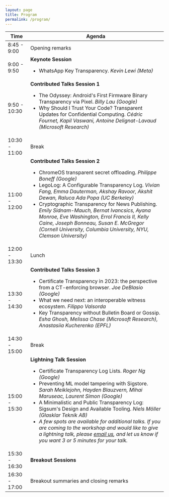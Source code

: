 ```yaml
---
layout: page
title: Program
permalink: /program/
---
```

<table>
  <thead>
    <tr>
      <th>Time</th>
      <th>Agenda</th>
    </tr>
  </thead>
  <tbody>
    <tr>
      <td> 8:45 - 9:00 </td>
      <td> Opening remarks </td>
    </tr>
    <tr>
      <td> 9:00 - 9:50 </td>
      <td>
        <b> Keynote Session </b>
        <ul>
          <li>WhatsApp Key Transparency. <i>Kevin Lewi (Meta)</i></li>
        </ul>
      </td>
    </tr>
    <tr>
      <td> 9:50 - 10:30 </td>
      <td>
        <b> Contributed Talks Session 1 </b>
        <ul>
          <li>The Odyssey: Android's First Firmware Binary Transparency via Pixel. <i>Billy Lau (Google)</i></li>
          <li>Why Should I Trust Your Code? Transparent Updates for Confidential Computing. <i>Cédric Fournet, Kapil Vaswani, Antoine Delignat-Lavaud (Microsoft Research)</i></li>
        </ul>
      </td>
    </tr>
    <tr>
      <td> 10:30 - 11:00 </td>
      <td> Break </td>
    </tr>
    <tr>
      <td> 11:00 - 12:00 </td>
      <td>
        <b> Contributed Talks Session 2 </b>
        <ul>
          <li>ChromeOS transparent secret offloading. <i>Philippe Boneff (Google)</i></li>
          <li>LegoLog: A Configurable Transparency Log. <i>Vivian Fang, Emma Dauterman, Akshay Ravoor, Akshit Dewan, Raluca Ada Popa (UC Berkeley)</i></li>
          <li>Cryptographic Transparency for News Publishing. <i>Emily Sidnam-Mauch, Bernat Ivancsics, Ayana Monroe, Eve Washington, Errol Francis II, Kelly Caine, Joseph Bonneau, Susan E. McGregor (Cornell University, Columbia University, NYU, Clemson University)</i></li>
        </ul>
      </td>
    </tr>
    <tr>
      <td> 12:00 - 13:30 </td>
      <td> Lunch </td>
    </tr>
    <tr>
      <td> 13:30 - 14:30 </td>
      <td>
        <b> Contributed Talks Session 3 </b>
        <ul>
          <li>Certificate Transparency in 2023: the perspective from a CT-enforcing browser. <i>Joe DeBlasio (Google)</i></li>
          <li>What we need next: an interoperable witness ecosystem. <i>Filippo Valsorda</i></li>
          <li>Key Transparency without Bulletin Board or Gossip. <i>Esha Ghosh, Melissa Chase (Microsoft Research), Anastasiia Kucherenko (EPFL)</i></li>
        </ul>
      </td>
    </tr>
    <tr>
      <td> 14:30 - 15:00 </td>
      <td> Break </td>
    </tr>
    <tr>
      <td> 15:00 - 15:30 </td>
      <td>
      <b>Lightning Talk Session</b>
      <ul>
          <li>Certificate Transparency Log Lists. <i>Roger Ng (Google)</i></li>
          <li>Preventing ML model tampering with Sigstore. <i>Sarah Meiklejohn, Hayden Blauzvern, Mihai Maruseac, Laurent Simon (Google)</i></li>
          <li>A Minimalistic and Public Transparency Log: Sigsum's Design and Available Tooling. <i>Niels Möller (Glasklar Teknik AB)</i></li>
          <li><i>A few spots are available for additional talks. If you are coming to the workshop and would like to give a lightning talk, please <a href="mailto:cats-workshop-oc@googlegroups.com">email us</a>, and let us know if you want 3 or 5 minutes for your talk.</i></li>
        </ul>
      </td>
    </tr>
    <tr>
      <td> 15:30 - 16:30 </td>
      <td> <b>Breakout Sessions</b> </td>
    </tr>
    <tr>
      <td> 16:30 - 17:00 </td>
      <td> Breakout summaries and closing remarks </td>
    </tr>
  </tbody>
</table>

